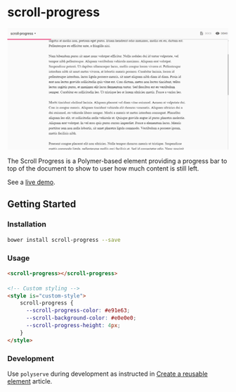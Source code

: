 scroll-progress
===============

![Screenshot](demo.PNG)

The Scroll Progress is a Polymer-based element providing a progress bar to top of the document to show to user how much content is still left.

See a [live demo](http://samiheikki.github.io/scroll-progress/).

## Getting Started

### Installation
```bash
bower install scroll-progress --save
```

### Usage
```html
<scroll-progress></scroll-progress>

<!-- Custom styling -->
<style is="custom-style">
    scroll-progress {
      --scroll-progress-color: #e91e63;
      --scroll-background-color: #e0e0e0;
      --scroll-progress-height: 4px;
    }
</style>
```

### Development
Use ```polyserve``` during development as instructed in [Create a reusable element](https://www.polymer-project.org/1.0/docs/start/reusableelements.html) article.
